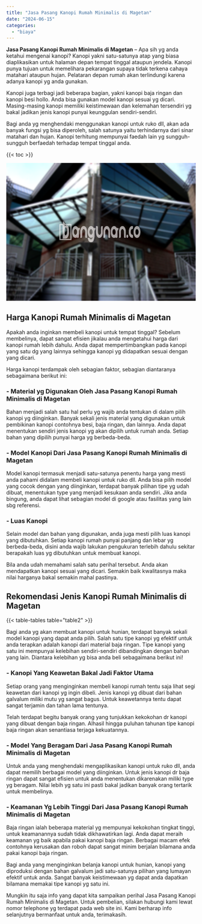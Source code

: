 ```yaml
---
title: "Jasa Pasang Kanopi Rumah Minimalis di Magetan"
date: "2024-06-15"
categories: 
  - "biaya"
---
```


**Jasa Pasang Kanopi Rumah Minimalis di Magetan** – Apa sih yg anda ketahui mengenai kanopi? Kanopi yakni satu-satunya atap yang biasa diaplikasikan untuk halaman depan tempat tinggal ataupun jendela. Kanopi punya tujuan untuk memelihara pekarangan supaya tidak terkena cahaya matahari ataupun hujan. Pelataran depan rumah akan terlindungi karena adanya kanopi yg anda gunakan.

Kanopi juga terbagi jadi beberapa bagian, yakni kanopi baja ringan dan kanopi besi hollo. Anda bisa gunakan model kanopi sesuai yg dicari. Masing-masing kanopi memiliki keistimewaan dan kelemahan tersendiri yg bakal jadikan jenis kanopi punyai keunggulan sendiri-sendiri.

Bagi anda yg menghendaki menggunakan kanopi untuk ruko dll, akan ada banyak fungsi yg bisa diperoleh, salah satunya yaitu terhindarnya dari sinar matahari dan hujan. Kanopi terhitung mempunyai faedah lain yg sungguh-sungguh berfaedah terhadap tempat tinggal anda.

{{< toc >}}

![Jasa Pasang Kanopi Rumah Minimalis di Magetan](/images/harga-kanopi-minimalis-14.png)

## Harga Kanopi Rumah Minimalis di Magetan

Apakah anda inginkan membeli kanopi untuk tempat tinggal? Sebelum membelinya, dapat sangat efisien jikalau anda mengetahui harga dari kanopi rumah lebih dahulu. Anda dapat mempertimbangkan pada kanopi yang satu dg yang lainnya sehingga kanopi yg didapatkan sesuai dengan yang dicari.

Harga kanopi terdampak oleh sebagian faktor, sebagian diantaranya sebagaimana berikut ini:

### \- Material yg Digunakan Oleh Jasa Pasang Kanopi Rumah Minimalis di Magetan

Bahan menjadi salah satu hal perlu yg wajib anda tentukan di dalam pilih kanopi yg diinginkan. Banyak sekali jenis material yang digunakan untuk pembikinan kanopi contohnya besi, baja ringan, dan lainnya. Anda dapat menentukan sendiri jenis kanopi yg akan dipilih untuk rumah anda. Setiap bahan yang dipilih punyai harga yg berbeda-beda.

### \- Model Kanopi Dari Jasa Pasang Kanopi Rumah Minimalis di Magetan

Model kanopi termasuk menjadi satu-satunya penentu harga yang mesti anda pahami didalam membeli kanopi untuk ruko dll. Anda bisa pilih model yang cocok dengan yang diinginkan, terdapat banyak pilihan tipe yg udah dibuat, menentukan type yang menjadi kesukaan anda sendiri. Jika anda bingung, anda dapat lihat sebagian model di google atau fasilitas yang lain sbg referensi.

### \- Luas Kanopi

Selain model dan bahan yang digunakan, anda juga mesti pilih luas kanopi yang dibutuhkan. Setiap kanopi rumah punyai panjang dan lebar yg berbeda-beda, disini anda wajib lakukan pengukuran terlebih dahulu sekitar berapakah luas yg dibutuhkan untuk membuat kanopi.

Bila anda udah memahami salah satu perihal tersebut. Anda akan mendapatkan kanopi sesuai yang dicari. Semakin baik kwalitasnya maka nilai harganya bakal semakin mahal pastinya.

## Rekomendasi Jenis Kanopi Rumah Minimalis di Magetan

{{< table-tables table="table2" >}}

Bagi anda yg akan membuat kanopi untuk hunian, terdapat banyak sekali model kanopi yang dapat anda pilih. Salah satu tipe kanopi yg efektif untuk anda terapkan adalah kanopi dari material baja ringan. Tipe kanopi yang satu ini mempunyai kelebihan sendiri-sendiri dibandingkan dengan bahan yang lain. Diantara kelebihan yg bisa anda beli sebagaimana berikut ini!

### \- Kanopi Yang Keawetan Bakal Jadi Faktor Utama

Setiap orang yang menginginkan membeli kanopi rumah tentu saja lihat segi keawetan dari kanopi yg ingin dibeli. Jenis kanopi yg dibuat dari bahan galvalum miliki mutu yg sangat bagus. Untuk keawetannya tentu dapat sangat terjamin dan tahan lama tentunya.

Telah terdapat begitu banyak orang yang tunjukkan kekokohan dr kanopi yang dibuat dengan baja ringan. Alhasil hingga puluhan tahunan tipe kanopi baja ringan akan senantiasa terjaga kekuatannya.

### \- Model Yang Beragam Dari Jasa Pasang Kanopi Rumah Minimalis di Magetan

Untuk anda yang menghendaki mengaplikasikan kanopi untuk ruko dll, anda dapat memilih berbagai model yang diinginkan. Untuk jenis kanopi dr baja ringan dapat sangat efisien untuk anda menentukan dikarenakan miliki type yg beragam. Nilai lebih yg satu ini pasti bakal jadikan banyak orang tertarik untuk membelinya.

### \- Keamanan Yg Lebih Tinggi Dari Jasa Pasang Kanopi Rumah Minimalis di Magetan

Baja ringan ialah beberapa material yg mempunyai kekokohan tingkat tinggi, untuk keamanannya sudah tidak dikhawatirkan lagi. Anda dapat meraih keamanan yg baik apabila pakai kanopi baja ringan. Berbagai macam efek contohnya kerusakan dan roboh dapat sangat minim berjalan bilamana anda pakai kanopi baja ringan.

Bagi anda yang menginginkan belanja kanopi untuk hunian, kanopi yang diproduksi dengan bahan galvalum jadi satu-satunya pilihan yang lumayan efektif untuk anda. Sangat banyak keistimewaan yg dapat anda dapatkan bilamana memakai tipe kanopi yg satu ini.

Mungkin itu saja info yang dapat kita sampaikan perihal Jasa Pasang Kanopi Rumah Minimalis di Magetan. Untuk pembelian, silakan hubungi kami lewat nomor telephone yg terdapat pada web site ini. Kami berharap info selanjutnya bermanfaat untuk anda, terimakasih.
